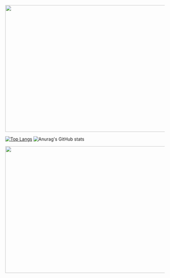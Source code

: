 <p align="center">
  <kbd>
  <img width="800" height="400" src="https://media3.giphy.com/media/10zxDv7Hv5RF9C/giphy.gif?cid=790b7611da2003587f7f83dbe3a4490138002a09fbf106d0&rid=giphy.gif&ct=g">
  </kbd>
    </p>


[![Top Langs](https://github-readme-stats.vercel.app/api/top-langs/?username=swiftmg0d&layout=demo&theme=radical)](https://github.com/anuraghazra/github-readme-stats) ![Anurag's GitHub stats](https://github-readme-stats.vercel.app/api?username=swiftmg0d&show_icons=true&theme=radical)
<p align="center">
  <kbd>
  <img width="800" height="400" src="https://media3.giphy.com/media/oYQ9HRm5Mo7VXeMNVR/giphy.gif?cid=790b76115023f566701cdf1bc6ab6353d668b31b9142c000&rid=giphy.gif&ct=g">
  </kbd>
    </p>
